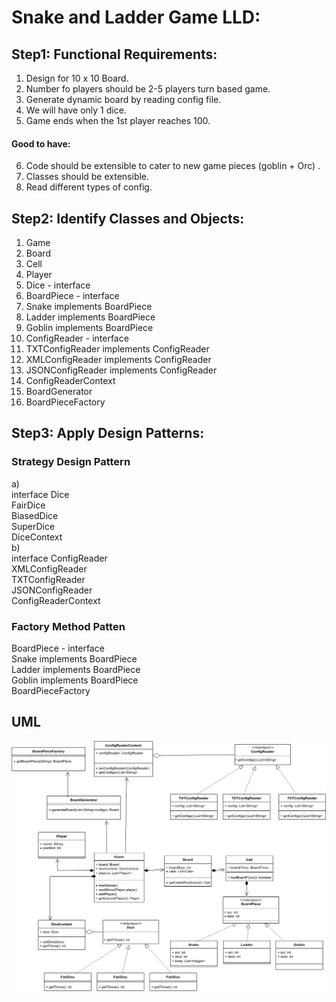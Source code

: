 # Snake and Ladder Game LLD:
## Step1: Functional Requirements:
1. Design for 10 x 10 Board.
2. Number fo players should be 2-5 players turn based game.
3. Generate dynamic board by reading config file.
4. We will have only 1 dice.
5. Game ends when the 1st player reaches 100.
#### Good to have:
6. Code should be extensible to cater to new game pieces (goblin + Orc) .
7. Classes should be extensible.
8. Read different types of config.

## Step2: Identify Classes and Objects:

1. Game
2. Board
3. Cell
4. Player
5. Dice - interface
6. BoardPiece - interface
7. Snake implements BoardPiece
8. Ladder implements BoardPiece
9. Goblin implements BoardPiece
10. ConfigReader - interface
11. TXTConfigReader implements ConfigReader
12. XMLConfigReader implements ConfigReader
13. JSONConfigReader implements ConfigReader
14. ConfigReaderContext
15. BoardGenerator
16. BoardPieceFactory

## Step3: Apply Design Patterns:
### Strategy Design Pattern
a)<br>
interface Dice<br>
FairDice<br>
BiasedDice<br>
SuperDice<br>
DiceContext <br>
b)<br>
interface ConfigReader<br>
XMLConfigReader<br>
TXTConfigReader<br>
JSONConfigReader<br>
ConfigReaderContext<br>
### Factory Method Patten
BoardPiece - interface<br>
Snake implements BoardPiece<br>
Ladder implements BoardPiece<br>
Goblin implements BoardPiece<br>
BoardPieceFactory<br>

## UML
![SnakeAndLadderGameLLD.jpeg](SnakeAndLadderGameLLD.jpeg)